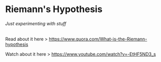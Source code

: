 # Riemann's Hypothesis

###### Just experimenting with stuff

Read about it here > https://www.quora.com/What-is-the-Riemann-hypothesis

Watch about it here > https://www.youtube.com/watch?v=-EtHF5ND3_s
